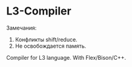 L3-Compiler
===========

Замечания:

1) Конфликты shift/reduce.
2) Не освобождается память.

Compiler for L3 language. With Flex/Bison/C++.
